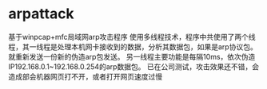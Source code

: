 # arpattack
基于winpcap+mfc局域网arp攻击程序
使用多线程技术，程序中共使用了两个线程，其一线程是处理本机网卡接收到的数据，分析其数据包，如果是arp协议包。
就重新发送一份新的伪造arp包发送。
另一线程主要功能是每隔10ms，依次伪造IP192.168.0.1~192.168.0.254的arp数据包。
已在公司测试，攻击效果还不错，会造成部会机器网页打不开，或者打开网页速度过慢
